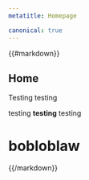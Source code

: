 ```yaml
---
metatitle: Homepage

canonical: true
---
```


{{#markdown}}
## Home

Testing testing

testing __testing__ testing

# bobloblaw
{{/markdown}}